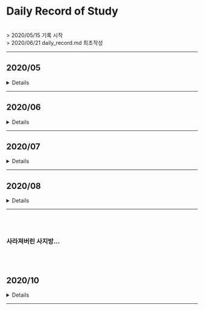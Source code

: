 # Daily Record of Study
<br>
> 2020/05/15 기록 시작<br>
> 2020/06/21 daily_record.md 최초작성
<br>

***
## 2020/05
<details>
<summary>Details</summary>
<div markdown="1">
  
### 2020/05/15
- BOJ 6359 DP

### 2020/05/16
- BOJ 2884 구현
- BOJ 2668 DFS

### 2020/05/17
- BOJ 10872 구현
- BOJ 5543 구현
- BOJ 2798 구현
- BOJ 2490 구현
- BOJ 4948 구현
- BOJ 14502 DFS BFS BF

### 2020/05/18
- BOJ 1764 문자열
- BOJ 4153 구현
- BOJ 5585 그리디
- BOJ 5565 구현
- BOJ 10026 BFS, DFS
- BOJ 10797 구현 
- BOJ 10886 구현

### 2020/05/19
- BOJ 5554 구현
- BOJ 10798 구현, 문자열

### 2020/05/20
- BOJ 5532 구현

### 2020/05/21
- **BOJ 1707 DFS ★★★**
- BOJ 1748 구현
- BOJ 5063 구현

### 2020/05/22
- BOJ 5597 구현
- BOJ 2822 구현
- BOJ 10707 구현
- ~~*BOJ 2146 DFS*~~

### 2020/05/23   
- BOJ 2146 DFS, BFS
- BOJ 8979 구현
- BOJ 5596 구현
- BOJ 2935 구현
- BOJ 10984 구현

### 2020/05/24

- BOJ 11559 DFS BFS
- BOJ 2851 구현
- BOJ 12790 구현
- BOJ 3034 구현

### 2020/05/25
- BOJ 5567 그래프, 구현
- BOJ 5032 구현
- BOJ 11404 플로이드워셜

### 2020/05/26
- ~~*BOJ 9466 그래프*~~
- ~~*BOJ 1722*~~
- HTML 

### 2020/05/27
- BOJ 9466 그래프

### 2020/05/28
- ~~*BOJ 1339*~~

### 2020/05/29
- BOJ 2783 구현
- BOJ 6593 BFS
- BOJ 2589 BFS
- BOJ 10171 
- BOJ 1330 
- BOJ 14681 
- BOJ 2588 
- BOJ 10950
- BOJ 10951
- BOJ 10818
- BOJ 2753
- BOJ 11021
- BOJ 10952
- BOJ BOJ 11022
- BOJ 2562
- BOJ 8958

### 2020/05/30
- **BOJ 9251 DP ★★★**
- BOJ 5338 출력
- BOJ 5337 출력
- BOJ 9653 출력
- BOJ 5339 출력
- BOJ 9654 출력
- BOJ 1017 출력
- BOJ 1092 출력
- ~~*BOJ 3055 BFS*~~

### 2020/05/31
- BOJ 3055 BFS
- BOJ 1018 완전탐색
- BOJ 1967 BFS
- **BOJ 2631 DP (LIS) ★★★**
- ~~*BOJ 11054 DP*~~
</div>
</details>

---

## 2020/06

<details>
<summary>Details</summary>
<div markdown="1">
  
### 2020/06/01
- BOJ 11654 출력
- ~*BOJ 1722*~
- **BOJ 11054 DP (LIS) ★★★**
- ~~*BOJ 1339*~~

### 2020/06/02
- BOJ BOJ 1339 수학

### 2020/06/03 ~ 2020/06/09
*(휴가기간)*

### 2020/06/10
- BOJ 9507 DP
- BOJ 1309 DP

### 2020/06/11
- BOJ 5014 BFS
- BOJ 1789 수학

### 2020/06/12
- 알고리즘 정당성
- 알고리즘 분석

### 2020/06/13
- ~~*11066 DP*~~
- BOJ 1965 DP
- DP 이론

### 2020/06/14
- ~~*1722 수학*~~

### 2020/06/15
- BOJ 1904 DP

### 2020/06/16
- ~~*BOJ 1520 DP*~~
- ~~*BOJ 9205 BFS*~~

### 2020/06/17
- **BOJ 1722 수학 ★★★**
- ~~*BOJ 11066 DP*~~
- ~~*BOJ 1520 DP*~~
- ~~*BOJ 9205 BFS*~~
- ~~*BOJ 3184 BFS*~~
- BOJ 3187 BFS 
- BOJ 12015 LIS
- BOJ 12738 LIS 
- BOJ 2352 LIS

### 2020/06/18
- ~~*BOJ 1024 수학*~~
- BOJ 2523 출력
- BOJ 9205 BFS, 플로이드워셜
- BOJ 2748 DP
- BOJ 2565 LIS
- **BOJ 14002 LIS ★★★★★**
- BOJ 1365 LIS

### 2020/06/19
- ~~*BOJ 15975* (부분해결)~~
- ~~*BOJ 1915 DP*~~
- BOJ 1024 수학
- BOJ 1937 LIS DP


### 2020/06/20
- BOJ 1915 DP
- BOJ 2446 출력
- BOJ 10996 출력
- BOJ 3052 배열
- BOJ 15596 함수
- BOJ 2675 문자열
- BOJ 10809 문자열
- BOJ 2908 문자열

### 2020/06/21
- BOJ 2210 백트래킹
- BOJ 1316 문자열
- BOJ 2941 문자열
- BOJ 10870 DP

### 2020/06/22
- ~~*BOJ 1520 DP*~~
- ~~*BOJ 2096 DP*~~
- *BOJ 9084 DP*
- BOJ 10610 그리디

### 2020/06/23
- ~~*BOJ 1520 DP*~~
- *BOJ 9084 DP*
- BOJ 2096 DP

### 2020/06/24
- BOJ 2743 문자열
- BOJ 1520 DP DFS
- BOJ 10816 이진탐색
- BOJ 10972 순열
- BOJ 10973 순열
- BOJ 10974 순열
- BOJ 10819 순열
- BOJ 16194 DP

### 2020/06/25
- ~~*BOJ 1700 그리디*~~
- ~~*BOJ 12757 자료구조*~~
- *BOJ 6087 BFS*
- BOJ 1427 정렬

### 2020/06/26
- ~~*BOJ 1700 그리디*~~
- ~~*BOJ 9084 DP*~~
- BOJ 2475 기초
- BOJ 1259 기초
- BOJ 1436 탐색
- BOJ 17509 그리디

### 2020/06/27
- ~~*BOJ 9084 DP*~~
- *BOJ 10971 완전탐색*
- BOJ 1463 DP (re)
- BOJ 9095 DP (re)
- BOJ 15988 DP
- BOJ 1700 그리디

### 2020/06/28
- ~~*BOJ 15990 DP★★*~~
- **BOJ 13398 DP ★★**
- BOJ 9084 DP

### 2020/06/29
- ~~*BOJ 15990 DP*~~
- BOJ 13398 DP
- BOJ 14889 완전탐색
- BOJ 15686 완전탐색

### 2020/06/30
- BOJ 2858 완전탐색
- BOJ 4641 완전탐색

</div>
</details>

---

## 2020/07

<details>
<summary>Details</summary>
<div markdown="1">

### 2020/07/01
- ~~*BOJ 1107 완전탐색*~~
- BOJ 2966 완전탐색

### 2020/07/02
- **Union-Find 공부**
- BOJ 1717 서로소집합
- BOJ 4195 서로소집합
- BOJ 1197 MST

### 2020/07/03
- **MST 공부**
- BOJ 2887 MST
- BOJ 9372 MST
- BOJ 1647 MST

### 2020/07/04
- ~~*BOJ 2211 ~~MST~~다익스트라*~~
- BOJ 6497 MST
- BOJ 4386 MST
- BOJ 1774 MST
- BOJ 15975 구현
- BOJ 2455 시뮬레이션

### 2020/07/05
- **그래프 공부**
- **위상정렬 공부**
- *BOJ 2610 서로소집합 + 최단거리..??*
- BOJ 2669 수학
- BOJ 2605 구현
- BOJ 2607 문자열 
- BOJ 2609 수학
- BOJ 2623 위상정렬

### 2020/07/06
- **다익스트라 개념**
- BOJ 2211 다익스트라
- BOJ 6118 다익스트라
- BOJ 10282 다익스트라
- BOJ 1719 다익스트라

### 2020/07/07
- BOJ 2805 이분탐색
- BOJ 2491 수열
- BOJ 1120 탐욕법, 문자열

### 2020/07/08
- **다익스트라 시간복잡도, 정당성 증명**
- **BOJ 5719 다익스트라★★★**
- **BOJ 1504 다익스트라★**
- BOJ 1475 문자열
- BOJ 2902 문자열

### 2020/07/09
- BOJ 4677 BFS
- BOJ 15990 DP★
- BOJ 2875 탐욕법 
- BOJ 1051 브루트포스
- BOJ 4101 기초
- BOJ 10174 문자열
- BOJ 2252 위상정렬
- BOJ 1766 위상정렬
- BOJ 1516 위상정렬
- BOJ 1005 위상정렬

### 2020/07/10
- BOJ 9325 기초
- BOJ 2512 이분탐색★
- BOJ 2869 수학 
- BOJ 1654 이분탐색
- BOJ 9999 구구
- BOJ 13023 DFS 
- BOJ 3184 BFS

### 2020/07/11
- BOJ 11650 정렬
- BOJ 1068 트리
- BOJ 10814 정렬
- BOJ 11651 정렬

### 2020/07/12
- ~~*BOJ 12764 그리디*~~
- BOJ 1058 그래프
- BOJ 11723 집합
- BOJ 2023 백트래킹
- BOJ 1941 백트래킹
- BOJ 2580 (re) 백트래킹
- BOJ 2239 백트래킹
- BOJ 1977 기초
- **BOJ 11000 그리디(re)★**

### 2020/07/13
- BOJ 12764 그리디
- BOJ 11098 기초
- BOJ 5635 정렬
- BOJ 10833 기초
- BOJ 5522 기초

### ***~~2020/07/14~15~~***
***<훈련 기간>***

### 2020/07/16
- BOJ 1408 기초
- BOJ 2442 기초
- BOJ 2443 기초
- BOJ 2444 기초
- BOJ 2522 기초
- BOJ 2445 기초
- BOJ 2010 기초
- BOJ 10995 기초
- BOJ 10178 기초
- BOJ 9295 기초
- BOJ 10569 기초
- BOJ 10991 기초
- BOJ 2506 기초

### 2020/07/17
- BOJ 9085 기초
- BOJ 2921 기초
- BOJ 2501 기초

### 2020/07/18
- *BOJ 9376 BFS*
- ~~*BOJ 2406 MST*~~
- BOJ 2576 기초
- BOJ 2581 기초
- BOJ 11866 기초

### 2020/07/19
- BOJ 1874 스택
- BOJ 2108 구현
- BOJ 2292 구현
- BOJ 2775 구현

### 2020/07/20
- BOJ 4949 문자열
- BOJ 10250 구현
- BOJ 10773 구현
- BOJ 10989 정렬
- BOJ 11050 수학
- BOJ 15829 해싱
- BOJ 18111 완전탐색

### 2020/07/21
- **최장공통부분수열 공부**
- *BOJ 7662 우선순위큐*
- BOJ 9251 DP (re)
- BOJ 5582 DP
- BOJ 9655 기초
- BOJ 9656 기초

### 2020/07/22
- *BOJ 9376 BFS*
- BOJ 1855 문자열
- BOJ 9546 기초

### 2020/07/23
- *BOJ 9376 BFS*
- BOJ 2406 MST
- BOJ 2460 기초
- BOJ 2711 기초

### 2020/07/24
- BOJ 1107 완전탐색
- BOJ 2630 분할정복
- BOJ 1074 분할정복
- BOJ 5054 기초

### 2020/07/25
- BOJ 17388 기초
- BOJ 17389 기초
- BOJ 17390 구간합

### 2020/07/26
- ~~*BOJ 1541 문자열*~~
- *BOJ 17392 그리디*
- BOJ 17391 BFS
- BOJ 1011 수학
- BOJ 17394 BFS
- BOJ 18870 구현

### 2020/07/27
- ~~*BOJ 5525 문자열*~~
- BOJ 1541 문자열
- BOJ 1676 수학
- BOJ 1712 수학
- BOJ 1193 수학
- BOJ 1780 분할정복
- BOJ 5430 구현

### 2020/07/28
- *BOJ 6064 수학*
- BOJ 9020 수학
- BOJ 5525 문자열
- BOJ 3009 수학
- BOJ 2447 재귀
- BOJ 11729 재귀
- BOJ 15649 백트래킹
- BOJ 15650 백트래킹
- BOJ 15651 백트래킹
- BOJ 15652 백트래킹
- BOJ 5086 수학

### 2020/07/29
- BOJ 6064 수학
- BOJ 7662 자료구조
- BOJ 2592 기초
- *BOJ 9019 BFS*

### 2020/07/30
- **BOJ 9019 BFS ★★**
- BOJ 9375 STL Map
- BOJ 17219 STL Map
- BOJ 10807 기초
- *BOJ 16236 BFS*
- *BOJ 17626 수학*

### 2020/07/31
- BOJ 2587 기초
- BOJ 2752 기초
- BOJ 2953 기초
- BOJ 15654 백트래킹
- BOJ 16236 BFS

</div>
</details>

---

## 2020/08

<details>
<summary>Details</summary>
<div markdown="1">

### 2020/08/01
- ~~*BOJ 15663 백트래킹*~~
- ~~*BOJ 1677 트리*~~
- **BOJ 17626 DP ★**
- BOJ 3460 기초
- BOJ 15655 백트래킹
- BOJ 15656 백트래킹
- BOJ 15657 백트래킹

### 2020/08/02
- BOJ 1677 BFS
- BOJ 15663 백트래킹
- BOJ 15664 백트래킹
- BOJ 15665 백트래킹
- BOJ 15666 백트래킹

### 2020/08/03
- BOJ 1629 분할정복
- BOJ 11170 구현
- **BOJ 2042 세그먼트 트리★**
- BOJ 3745 LIS(이분탐색)

### 2020/08/04
- **BOJ 11505 세그먼트 트리★**
- **BOJ 2357 세그먼트 트리★**
- **BOJ 2268 세그먼트 트리★**

### 2020/08/05
- BOJ 11660 구간합
- **BOJ 12837 세그먼트 트리★**
- **BOJ 10868 세그먼트 트리★**
- <i><strong> BOJ 5676 세그먼트 트리★ </i></strong>

### 2020/08/06
- **BOJ 5676 세그먼트 트리 ★**
- BOJ 9019 BFS
- BOJ 9076 기초

### 2020/08/07
- **BOJ 1275 세그먼트 트리 ★**
- BOJ 6219 소수
- BOJ 17362 기초

### 2020/08/08
- BOJ 18512 기초
- BOJ 11051 DP
- **BOJ 11066 DP**

### 2020/08/09
- BOJ 10942 DP
- BOJ 2693 기초
- BOJ 5176 기초
- ~~*BOJ 6549 세그먼트 트리*~~

### 2020/08/10
- **BOJ 6549 세그먼트 트리 ★★★★**
- BOJ 3040 백트래킹
- BOJ 5800 기초

### 2020/08/11
- BOJ 3058 기초
- BOJ 1963 BFS
- BOJ 2774 기초
- BOJ 11362 문자열

### 2020/08/12
- BOJ 10953 기초
- BOJ 10821 기초
- BOJ 4451 기초

### 2020/08/13
- BOJ 11655 문자열

### 2020/08/14
- BOJ 9086 문자열 

### 2020/08/15
- BOJ 10987 기초

### 2020/08/16
- *5427 BFS*

### 2020/08/17
- *5427 BFS*

</div>
</details>

---

<br><br>
### 사라져버린 사지방...
<br><br>

## 2020/10

<details>
<summary>Details</summary>
<div markdown="1">

### 2020/10/2
- 5427 BFS

### 2020/10/3
- *5719 다익스트라*

### 2020/10/4
- *5719 다익스트라*
- *2294 DP*

### 2020/10/5
### 2020/10/6
### 2020/10/7
### 2020/10/8
### 2020/10/9
### 2020/10/10
### 2020/10/11

</div>
</details>

---
